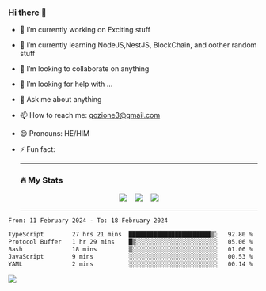### Hi there 👋

<!--
**charlieScript/charlieScript** is a ✨ _special_ ✨ repository because its `README.md` (this file) appears on your GitHub profile.

Here are some ideas to get you started: -->

- 🔭 I’m currently working on Exciting stuff
- 🌱 I’m currently learning NodeJS,NestJS, BlockChain, and oother random stuff
- 👯 I’m looking to collaborate on anything
- 🤔 I’m looking for help with ...
- 💬 Ask me about anything
- 📫 How to reach me: gozione3@gmail.com
- 😄 Pronouns: HE/HIM
- ⚡ Fun fact:


  ---

  ### :fire: My Stats

  <div id="stats" align="center">
  <img src="http://github-readme-streak-stats.herokuapp.com?user=charlieScript&theme=dark&date_format=M%20j%5B%2C%20Y%5D" />&nbsp;&nbsp;&nbsp;
  <img src="https://github-readme-stats.vercel.app/api/top-langs/?username=charlieScript&layout=compact&theme=vision-friendly-dark"/>&nbsp;&nbsp;&nbsp;
  <img src="https://github-readme-stats.vercel.app/api?username=charlieScript&show_icons=true&theme=radical"/>
  </div>

  ---



<!--START_SECTION:waka-->

```txt
From: 11 February 2024 - To: 18 February 2024

TypeScript        27 hrs 21 mins  ███████████████████████▒░   92.80 %
Protocol Buffer   1 hr 29 mins    █▒░░░░░░░░░░░░░░░░░░░░░░░   05.06 %
Bash              18 mins         ▒░░░░░░░░░░░░░░░░░░░░░░░░   01.06 %
JavaScript        9 mins          ░░░░░░░░░░░░░░░░░░░░░░░░░   00.53 %
YAML              2 mins          ░░░░░░░░░░░░░░░░░░░░░░░░░   00.14 %
```

<!--END_SECTION:waka-->
![](https://komarev.com/ghpvc/?username=charlieScript)

